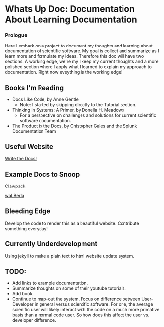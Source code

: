 # Whats Up Doc: Documentation About Learning Documentation

### Prologue 

Here I embark on a project to document my thoughts and learning about documentation of scientific software. 
My goal is collect and summarize as I learn more and formulate my ideas. Therefore this doc will have two 
sections. A working edge, we're my I keep my current thoughts and a more polished section where I apply 
what I learned to explain my approach to documentation. Right now eveything is the working edge! 

## Books I'm Reading

* Docs Like Code, by Anne Gentle
  * Note: I started by skipping directly to the Tutorial section.
* Thinking in Systems: A Primer, by Donella H. Meadows
  * For a perspective on challenges and solutions for current scientific software documentation.
* The Product is the Docs, by Chistopher Gales and the Splunk Documentation Team




## Useful Website
[Write the Docs!](http://www.writethedocs.org)

## Example Docs to Snoop

[Clawpack](https://www.clawpack.org)

[waLBerla](https://www.walberla.net)


## Bleeding Edge

Develop the code to render this as a beautiful website.
Contribute something everyday! 


## Currently Underdevelopment

Using jekyll to make a plain text to html website update system. 

## TODO:

* Add links to example documentation.
* Summarize thoughts on some of their youtube tutorials.
* Add book.
* Continue to map-out the system. Focus on difference between User-Developer in general versus scientific software. For one, the average scienific user will likely interact with the code on a much more primative basis than a normal code user. So how does this affect the user vs. developer difference. 


